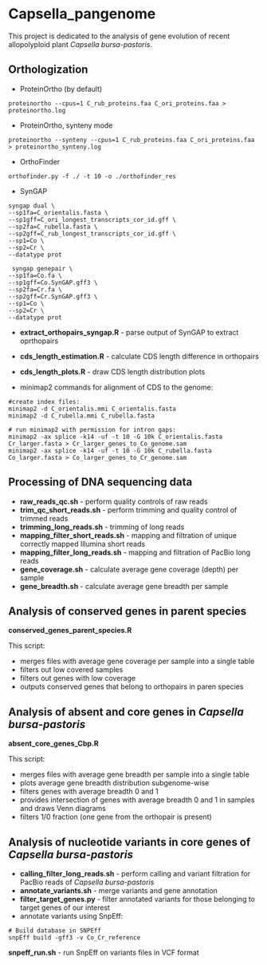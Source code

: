 # Capsella_pangenome

This project is dedicated to the analysis of gene evolution of recent allopolyploid plant _Capsella bursa-pastoris_.


## Orthologization
- ProteinOrtho (by default)
  
``` proteinortho --cpus=1 C_rub_proteins.faa C_ori_proteins.faa > proteinortho.log ```

- ProteinOrtho, synteny mode
  
``` proteinortho --synteny --cpus=1 C_rub_proteins.faa C_ori_proteins.faa > proteinortho_synteny.log ```

- OrthoFinder
  
``` orthofinder.py -f ./ -t 10 -o ./orthofinder_res ```

- SynGAP
```
syngap dual \
--sp1fa=C_orientalis.fasta \
--sp1gff=C_ori_longest_transcripts_cor_id.gff \
--sp2fa=C_rubella.fasta \
--sp2gff=C_rub_longest_transcripts_cor_id.gff \
--sp1=Co \
--sp2=Cr \
--datatype prot
```

```
 syngap genepair \
--sp1fa=Co.fa \
--sp1gff=Co.SynGAP.gff3 \
--sp2fa=Cr.fa \
--sp2gff=Cr.SynGAP.gff3 \
--sp1=Co \
--sp2=Cr \
--datatype prot
```

- **extract_orthopairs_syngap.R** - parse output of SynGAP to extract oprthopairs
- **cds_length_estimation.R** - calculate CDS length difference in orthopairs
- **cds_length_plots.R** - draw CDS length distribution plots

- minimap2 commands for alignment of CDS to the genome:

```
#create index files:
minimap2 -d C_orientalis.mmi C_orientalis.fasta
minimap2 -d C_rubella.mmi C_rubella.fasta
```
```
# run minimap2 with permission for intron gaps:
minimap2 -ax splice -k14 -uf -t 10 -G 10k C_orientalis.fasta Cr_larger.fasta > Cr_larger_genes_to_Co_genome.sam
minimap2 -ax splice -k14 -uf -t 10 -G 10k C_rubella.fasta Co_larger.fasta > Co_larger_genes_to_Cr_genome.sam
```

## Processing of DNA sequencing data
- **raw_reads_qc.sh** - perform quality controls of raw reads
- **trim_qc_short_reads.sh** - perform trimming and quality control of trimmed reads
- **trimming_long_reads.sh** - trimming of long reads
- **mapping_filter_short_reads.sh** - mapping and filtration of unique correctly mapped Illumina short reads
- **mapping_filter_long_reads.sh** - mapping and filtration of PacBio long reads
- **gene_coverage.sh** - calculate average gene coverage (depth) per sample
- **gene_breadth.sh** - calculate average gene breadth per sample
  
## Analysis of conserved genes in parent species 
**conserved_genes_parent_species.R** 

This script:

- merges files with average gene coverage per sample into a single table
- filters out low covered samples
- filters out genes with low coverage
- outputs conserved genes that belong to orthopairs in paren species

## Analysis of absent and core genes in _Capsella bursa-pastoris_
**absent_core_genes_Cbp.R**

This script:

- merges files with average gene breadth per sample into a single table
- plots average gene breadth distribution subgenome-wise
- filters genes with average breadth 0 and 1
- provides intersection of genes with average breadth 0 and 1 in samples and draws Venn diagrams
- filters 1/0 fraction (one gene from the orthopair is present)

## Analysis of nucleotide variants in core genes of _Capsella bursa-pastoris_
- **calling_filter_long_reads.sh** - perform calling and variant filtration for PacBio reads of _Capsella bursa-pastoris_
- **annotate_variants.sh** - merge variants and gene annotation
- **filter_target_genes.py** - filter annotated variants for those belonging to target genes of our interest
- annotate variants using SnpEff:
```
# Build database in SNPEff
snpEff build -gff3 -v Co_Cr_reference
```
**snpeff_run.sh** - run SnpEff on variants files in VCF format
